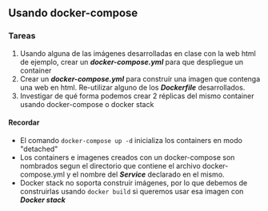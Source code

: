 ## Usando docker-compose

### Tareas

1. Usando alguna de las imágenes desarrolladas en clase con la web html de ejemplo, crear un ***docker-compose.yml*** para que despliegue un container
2. Crear un ***docker-compose.yml*** para construír una imagen que contenga una web en html. Re-utilizar alguno de los ***Dockerfile*** desarrollados.
3. Investigar de qué forma podemos crear 2 réplicas del mismo container usando docker-compose o docker stack

#### Recordar

- El comando `docker-compose up -d` inicializa los containers en modo "detached"
- Los containers e imagenes creados con un docker-compose son nombrados segun el directorio que contiene el archivo docker-compose.yml y el nombre del ***Service*** declarado en el mismo.
- Docker stack no soporta construír imágenes, por lo que debemos de construirlas usando `docker build` si queremos usar esa imagen con ***Docker stack***